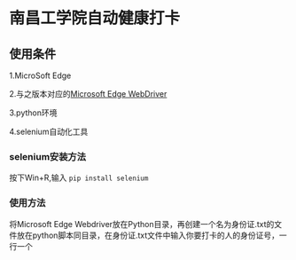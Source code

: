 # 南昌工学院自动健康打卡

## 使用条件

1.MicroSoft Edge

2.与之版本对应的[Microsoft Edge WebDriver](https://developer.microsoft.com/zh-cn/microsoft-edge/tools/webdriver/)

3.python环境

4.selenium自动化工具

### selenium安装方法

按下Win+R,输入
    `pip install selenium`
    
### 使用方法

将Microsoft Edge Webdriver放在Python目录，再创建一个名为身份证.txt的文件放在python脚本同目录，在身份证.txt文件中输入你要打卡的人的身份证号，一行一个
